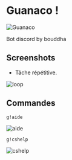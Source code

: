# Guanaco !

![Guanaco](https://i.imgur.com/tTFerrA.png)

Bot discord by bouddha

## Screenshots

- Tâche répétitive.

![loop](https://i.imgur.com/f7MCcr9.png)

## Commandes
```
g!aide
```
![aide](https://i.imgur.com/RUtvAT8.png)
```
g!cshelp
```
![cshelp](https://i.imgur.com/3T05upL.png)


